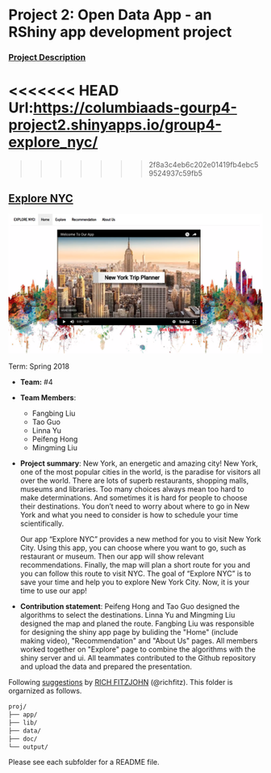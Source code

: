 # Project 2: Open Data App - an RShiny app development project

### [Project Description](doc/project2_desc.md)
<<<<<<< HEAD
Url:https://columbiaads-gourp4-project2.shinyapps.io/group4-explore_nyc/
=======

>>>>>>> 2f8a3c4eb6c202e01419fb4ebc59524937c59fb5

## [Explore NYC](https://columbiaads-gourp4-project2.shinyapps.io/group4-explore_nyc/)

![screenshot](doc/desc.png)

Term: Spring 2018

+ **Team:** #4
+ **Team Members**: 
	+ Fangbing Liu
	+ Tao Guo
	+ Linna Yu
	+ Peifeng Hong
	+ Mingming Liu

+ **Project summary**:  New York, an energetic and amazing city! New York, one of the most popular cities in the world, is the paradise for visitors all over the world. There are lots of superb restaurants, shopping malls, museums and libraries. Too many choices always mean too hard to make determinations. And sometimes it is hard for people to choose their destinations. You don’t need to worry about where to go in New York and what you need to consider is how to schedule your time scientifically. 
    
    Our app “Explore NYC” provides a new method for you to visit New York City. Using this app, you can choose where you want to go, such as restaurant or museum. Then our app will show relevant recommendations. Finally, the map will plan a short route for you and you can follow this route to visit NYC. The goal of “Explore NYC” is to save your time and help you to explore New York City. Now, it is your time to use our app!


+ **Contribution statement**: 
Peifeng Hong and Tao Guo designed the algorithms to select the destinations. Linna Yu and Mingming Liu designed the map and planed the route. Fangbing Liu was responsible for designing the shiny app page by buliding the "Home" (include making video), "Recommendation" and "About Us" pages. 
All members worked together on "Explore" page to combine the algorithms with the shiny server and ui. 
All teammates contributed to the Github repository and upload the data and prepared the presentation. 


Following [suggestions](http://nicercode.github.io/blog/2013-04-05-projects/) by [RICH FITZJOHN](http://nicercode.github.io/about/#Team) (@richfitz). This folder is orgarnized as follows.

```
proj/
├── app/
├── lib/
├── data/
├── doc/
└── output/
```

Please see each subfolder for a README file.

